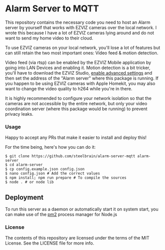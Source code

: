 Alarm Server to MQTT
====================

This repository contains the necessary code you need to host an Alarm server by yourself that works with EZVIZ cameras over the local network. I wrote this because I have a lot of EZVIZ cameras lying around and do not want to send my home video to their cloud.

To use EZVIZ cameras on your local network, you'll lose a lot of features but can still retain the two most important ones: Video feed & motion detection.

Video feed (via rtsp) can be enabled by the EZVIZ Mobile application by going into LAN Devices and enabling it. Motion detection is a bit tricker, you'll have to download the EZVIZ Studio, [enable advanced settings](https://web.archive.org/web/20230610141219/https://m-support.ezviz.com/faq/171) and then set the address of the "Alarm server" where this package is running. If you happen to be using EZVIZ cameras with Apple Homekit, you may also want to change the video quality to h264 while you're in there.

It is highly recommended to configure your network isolation so that the cameras are not accessible by the entire network, but only your video coordination server (where this package would be running) to prevent privacy leaks.

### Usage

Happy to accept any PRs that make it easier to install and deploy this!

For the time being, here's how you can do it:

```
$ git clone https://github.com/steelbrain/alarm-server-mqtt alarm-server
$ cd alarm-server
$ cp config.example.json config.json
$ nano config.json # Add the correct values
$ npm install; npm run prepare # To compile the sources
$ node . # or node lib
```

## Deployment

To run this server as a daemon or automatically start it on system start, you can make use of the [pm2](https://www.npmjs.com/package/pm2) process manager for Node.js

### License

The contents of this repository are licensed under the terms of the MIT License. See the LICENSE file for more info.
